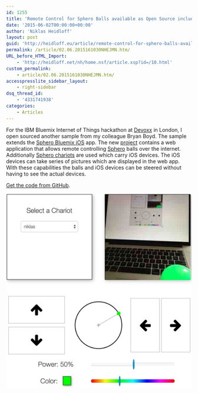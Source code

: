 ```yaml
---
id: 1255
title: 'Remote Control for Sphero Balls available as Open Source including Camera Support'
date: '2015-06-02T00:00:00+00:00'
author: 'Niklas Heidloff'
layout: post
guid: 'http://heidloff.eu/article/remote-control-for-sphero-balls-available-as-open-source-including-camera-support/'
permalink: /article/02.06.2015161030NHEJMN.htm/
URL_before_HTML_Import:
    - 'http://heidloff.net/nh/home.nsf/article.xsp?id=/10.html'
custom_permalink:
    - article/02.06.2015161030NHEJMN.htm/
accesspresslite_sidebar_layout:
    - right-sidebar
dsq_thread_id:
    - '4331741938'
categories:
    - Articles
---
```


 For the IBM Bluemix Internet of Things hackathon at [Devoxx](http://www.devoxx.co.uk/) in London, I open sourced another sample from my colleague Bryan Boyd. The sample extends the [Sphero Bluemix iOS](https://github.com/IBM-Bluemix/sphero-bluemix-ios) app. The new [project](https://github.com/IBM-Bluemix/sphero-bluemix-remotecontrol) contains a web application that allows remote controlling [Sphero](http://www.gosphero.com/sphero/) balls over the internet. Additionally [Sphero chariots](http://store.gosphero.com/products/chariot) are used which carry iOS devices. The iOS devices can take series of pictures which are displayed in the web app. With these capabilities the balls and iOS devices can be steered without having to see the actual devices.

[Get the code from GitHub](https://github.com/IBM-Bluemix/sphero-bluemix-remotecontrol).

![image](/assets/img/2015/06/spheroremote.jpg)